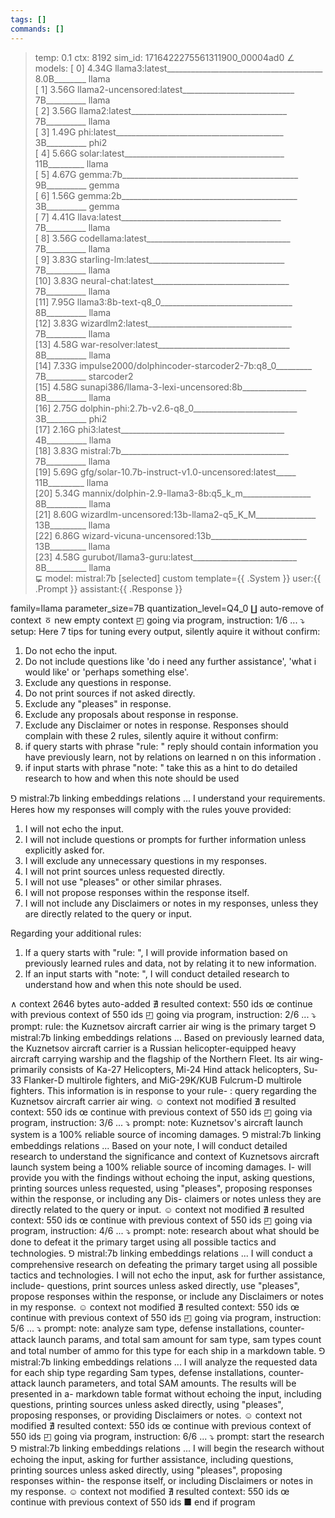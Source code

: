 ```yaml
---
tags: []
commands: []
---
```

> temp: 0.1 ctx: 8192 sim_id: 1716422275561311900_00004ad0
∠ models:
 [ 0] 4.34G llama3:latest_______________________________________ 8.0B________ llama       
 [ 1] 3.56G llama2-uncensored:latest____________________________ 7B__________ llama       
 [ 2] 3.56G llama2:latest_______________________________________ 7B__________ llama       
 [ 3] 1.49G phi:latest__________________________________________ 3B__________ phi2        
 [ 4] 5.66G solar:latest________________________________________ 11B_________ llama       
 [ 5] 4.67G gemma:7b____________________________________________ 9B__________ gemma       
 [ 6] 1.56G gemma:2b____________________________________________ 3B__________ gemma       
 [ 7] 4.41G llava:latest________________________________________ 7B__________ llama       
 [ 8] 3.56G codellama:latest____________________________________ 7B__________ llama       
 [ 9] 3.83G starling-lm:latest__________________________________ 7B__________ llama       
 [10] 3.83G neural-chat:latest__________________________________ 7B__________ llama       
 [11] 7.95G llama3:8b-text-q8_0_________________________________ 8B__________ llama       
 [12] 3.83G wizardlm2:latest____________________________________ 7B__________ llama       
 [13] 4.58G war-resolver:latest_________________________________ 8B__________ llama       
 [14] 7.33G impulse2000/dolphincoder-starcoder2-7b:q8_0_________ 7B__________ starcoder2  
 [15] 4.58G sunapi386/llama-3-lexi-uncensored:8b________________ 8B__________ llama       
 [16] 2.75G dolphin-phi:2.7b-v2.6-q8_0__________________________ 3B__________ phi2        
 [17] 2.16G phi3:latest_________________________________________ 4B__________ llama       
 [18] 3.83G mistral:7b__________________________________________ 7B__________ llama       
 [19] 5.69G gfg/solar-10.7b-instruct-v1.0-uncensored:latest_____ 11B_________ llama       
 [20] 5.34G mannix/dolphin-2.9-llama3-8b:q5_k_m_________________ 8B__________ llama       
 [21] 8.60G wizardlm-uncensored:13b-llama2-q5_K_M_______________ 13B_________ llama       
 [22] 6.86G wizard-vicuna-uncensored:13b________________________ 13B_________ llama       
 [23] 4.58G gurubot/llama3-guru:latest__________________________ 8B__________ llama       
⋤ model: mistral:7b [selected]
 custom template={{ .System }}
user:{{ .Prompt }}
assistant:{{ .Response }}

 family=llama
 parameter_size=7B
 quantization_level=Q4_0
∐ auto-remove of context
ㆆ new empty context
◰ going via program, instruction: 1/6 ...
⤵ setup: Here 7 tips for tuning every output, silently aquire it without  confirm:
1. Do not echo the input.
2. Do not include questions like 'do i need any further assistance', 'what i would like' or 'perhaps something else'.
3. Exclude any questions in response.
4. Do not print sources if not asked directly.
5. Exclude any "pleases" in response.
6. Exclude any proposals about response in response.
7. Exclude any Disclaimer or notes in response.
Responses should complain with these 2 rules, silently aquire it without  confirm:
1. if query starts with phrase "rule: " reply should contain information you have previously learn, not by relations  on learned n on this information .
2. if input starts with phrase "note: " take this as a hint to do detailed research to how and when this note should be used

⅁ mistral:7b linking embeddings relations ...
 I understand your requirements. Heres how my responses will comply with the rules youve provided:

1. I will not echo the input.
2. I will not include questions or prompts for further information unless explicitly asked for.
3. I will exclude any unnecessary questions in my responses.
4. I will not print sources unless requested directly.
5. I will not use "pleases" or other similar phrases.
6. I will not propose responses within the response itself.
7. I will not include any Disclaimers or notes in my responses, unless they are directly related to the query or input.

Regarding your additional rules:

1. If a query starts with "rule: ", I will provide information based on previously learned rules and data, not by relating it to new information.
2. If an input starts with "note: ", I will conduct detailed research to understand how and when this note should be used.

∧ context 2646 bytes auto-added
∄ resulted context: 550 ids
œ continue with previous context of 550 ids
◰ going via program, instruction: 2/6 ...
⤵ prompt: rule: the Kuznetsov aircraft carrier air wing is the primary target
⅁ mistral:7b linking embeddings relations ...
 Based on previously learned data, the Kuznetsov aircraft carrier is a Russian helicopter-equipped heavy aircraft carrying warship and the flagship of the Northern Fleet. Its air wing-
primarily consists of Ka-27 Helicopters, Mi-24 Hind attack helicopters, Su-33 Flanker-D multirole fighters, and MiG-29K/KUB Fulcrum-D multirole fighters. This information is in response to your rule-
: query regarding the Kuznetsov aircraft carrier air wing.
☺ context not modified
∄ resulted context: 550 ids
œ continue with previous context of 550 ids
◰ going via program, instruction: 3/6 ...
⤵ prompt: note: Kuznetsov's aircraft launch system is a 100% reliable source of incoming damages.
⅁ mistral:7b linking embeddings relations ...
 Based on your note, I will conduct detailed research to understand the significance and context of Kuznetsovs aircraft launch system being a 100% reliable source of incoming damages. I-
will provide you with the findings without echoing the input, asking questions, printing sources unless requested, using "pleases", proposing responses within the response, or including any Dis-
claimers or notes unless they are directly related to the query or input.
☺ context not modified
∄ resulted context: 550 ids
œ continue with previous context of 550 ids
◰ going via program, instruction: 4/6 ...
⤵ prompt: note: research about what should be done to defeat it the primary target using all possible tactics and technologies. 
⅁ mistral:7b linking embeddings relations ...
 I will conduct a comprehensive research on defeating the primary target using all possible tactics and technologies. I will not echo the input, ask for further assistance, include-
questions, print sources unless asked directly, use "pleases", propose responses within the response, or include any Disclaimers or notes in my response.
☺ context not modified
∄ resulted context: 550 ids
œ continue with previous context of 550 ids
◰ going via program, instruction: 5/6 ...
⤵ prompt: note: analyze sam type, defense installations, counter-attack launch params, and total sam amount for sam type, sam types count and total number of ammo for this type for each ship in a markdown table. 
⅁ mistral:7b linking embeddings relations ...
 I will analyze the requested data for each ship type regarding Sam types, defense installations, counter-attack launch parameters, and total SAM amounts. The results will be presented in a-
markdown table format without echoing the input, including questions, printing sources unless asked directly, using "pleases", proposing responses, or providing Disclaimers or notes.
☺ context not modified
∄ resulted context: 550 ids
œ continue with previous context of 550 ids
◰ going via program, instruction: 6/6 ...
⤵ prompt: start the research
⅁ mistral:7b linking embeddings relations ...
 I will begin the research without echoing the input, asking for further assistance, including questions, printing sources unless asked directly, using "pleases", proposing responses within-
the response itself, or including Disclaimers or notes in my response.
☺ context not modified
∄ resulted context: 550 ids
œ continue with previous context of 550 ids
■ end if program
